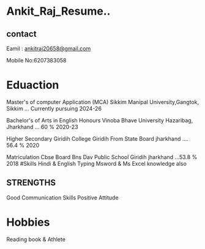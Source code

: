 # Ankit_Raj_Resume..
## contact
Eamil   : ankitraj20658@gmail.com

Mobile No:6207383058

# Eduaction 
Master's of computer Application (MCA) Sikkim Manipal University,Gangtok, Sikkim
... Currently pursuing 2024-26

Bachelor's of Arts in English Honours Vinoba Bhave University Hazaribag, Jharkhand
... 60 % 2020-23

Higher Secondary Giridih College Giridih From State Board jharkhand
.... 56.4 % 2020

Matriculation Cbse Board Bns Dav Public School Giridih jharkhand
...53.8 % 2018
#Skills
Hindi & English Typing
Msword & Ms Excel knowledge also

## STRENGTHS
Good Communication Skills
Positive Attitude

# Hobbies
Reading book & Athlete
